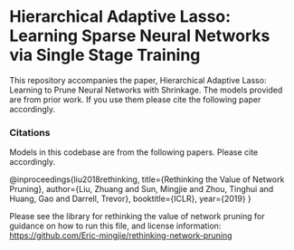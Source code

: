 # Hierarchical Adaptive Lasso: Learning Sparse Neural Networks via Single Stage Training
This repository accompanies the paper, Hierarchical Adaptive Lasso: Learning to Prune Neural Networks with Shrinkage. The models provided are from prior work. If you use them please cite the following paper accordingly.


### Citations
Models in this codebase are from the following papers. Please cite accordingly.

@inproceedings{liu2018rethinking,
  title={Rethinking the Value of Network Pruning},
  author={Liu, Zhuang and Sun, Mingjie and Zhou, Tinghui and Huang, Gao and Darrell, Trevor},
  booktitle={ICLR},
  year={2019}
}


Please see the library for rethinking the value of network pruning for guidance on how to run this file, and license information: https://github.com/Eric-mingjie/rethinking-network-pruning